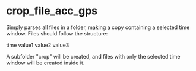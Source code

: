 # crop_file_acc_gps
Simply parses all files in a folder, making a copy containing a selected time window.
Files should follow the structure:

time value1 value2 value3

A subfolder "crop" will be created, and files with only the selected time window will be created inside it.
